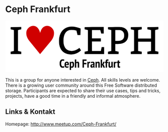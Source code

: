 # Ceph Frankfurt
![Ceph Frankfurt](./ceph.logo.png)

This is a group for anyone interested in [Ceph](http://ceph.com/). All skills levels are welcome. There
is a growing user community around this Free Software distributed storage. Participants are expected to share
their use cases, tips and tricks, projects, have a good time in a friendly and informal atmosphere.


## Links &amp; Kontakt

Homepage: <http://www.meetup.com/Ceph-Frankfurt/>










